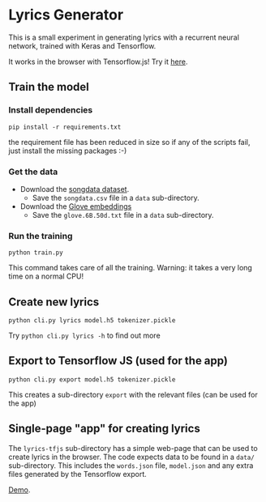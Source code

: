 # Lyrics Generator

This is a small experiment in generating lyrics with a recurrent neural network, trained with Keras and Tensorflow.

It works in the browser with Tensorflow.js! Try it [here](https://davidlebech.com/lyrics/).

## Train the model

### Install dependencies

`pip install -r requirements.txt`

the requirement file has been reduced in size so if any of the scripts fail,
just install the missing packages :-)

### Get the data

- Download the [songdata dataset](https://www.kaggle.com/mousehead/songlyrics).
  - Save the `songdata.csv` file in a `data` sub-directory.
- Download the [Glove embeddings](http://nlp.stanford.edu/data/glove.6B.zip)
  - Save the `glove.6B.50d.txt` file in a `data` sub-directory.

### Run the training

`python train.py`

This command takes care of all the training. Warning: it takes a very long
time on a normal CPU!

## Create new lyrics

`python cli.py lyrics model.h5 tokenizer.pickle`

Try `python cli.py lyrics -h` to find out more

## Export to Tensorflow JS (used for the app)

`python cli.py export model.h5 tokenizer.pickle`

This creates a sub-directory `export` with the relevant files (can be used for the app)

## Single-page "app" for creating lyrics

The `lyrics-tfjs` sub-directory has a simple web-page that can be used to
create lyrics in the browser. The code expects data to be found in a `data/`
sub-directory. This includes the `words.json` file, `model.json` and any extra
files generated by the Tensorflow export.

[Demo](https://davidlebech.com/lyrics/).
